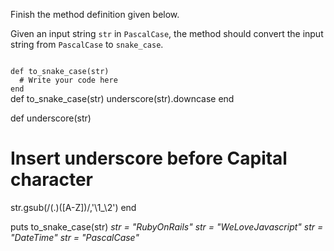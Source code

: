 Finish the method definition given below.

Given an input string `str` in `PascalCase`, the method should convert the input string from `PascalCase` to `snake_case`.

<Editor lang="ruby" type="exercise" testMode="multipleInput">
<code>
def to_snake_case(str)
  # Write your code here
end
</code>

<solution>
def to_snake_case(str)
  underscore(str).downcase
end

def underscore(str)
  # Insert underscore before Capital character
  str.gsub(/(.)([A-Z])/,'\1_\2')
end
</solution>

<testcases>
<caller>
puts to_snake_case(str)
</caller>
<testcase>
<i>
str = "RubyOnRails"
</i>
</testcase>
<testcase>
<i>
str = "WeLoveJavascript"
</i>
</testcase>
<testcase>
<i>
str = "DateTime"
</i>
</testcase>
<testcase>
<i>
str = "PascalCase"
</i>
</testcase>
</testcases>
</Editor>